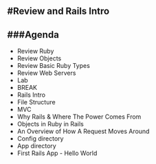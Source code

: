 #Review and Rails Intro
---

###Agenda
---

* Review Ruby
* Review Objects
* Review Basic Ruby Types
* Review Web Servers
* Lab
* BREAK
* Rails Intro
* File Structure
* MVC
* Why Rails & Where The Power Comes From
* Objects in Ruby in Rails
* An Overview of How A Request Moves Around
* Config directory
* App directory
* First Rails App - Hello World